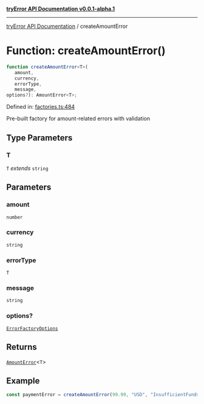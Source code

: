 [**tryError API Documentation v0.0.1-alpha.1**](../index.md)

***

[tryError API Documentation](../index.md) / createAmountError

# Function: createAmountError()

```ts
function createAmountError<T>(
   amount, 
   currency, 
   errorType, 
   message, 
options?): AmountError<T>;
```

Defined in: [factories.ts:484](https://github.com/oconnorjohnson/tryError/blob/e3ae0308069a4fba073f4543d527ad76373db795/src/factories.ts#L484)

Pre-built factory for amount-related errors with validation

## Type Parameters

### T

`T` *extends* `string`

## Parameters

### amount

`number`

### currency

`string`

### errorType

`T`

### message

`string`

### options?

[`ErrorFactoryOptions`](../interfaces/ErrorFactoryOptions.md)

## Returns

[`AmountError`](../interfaces/AmountError.md)\<`T`\>

## Example

```typescript
const paymentError = createAmountError(99.99, "USD", "InsufficientFunds", "Insufficient funds");
```
